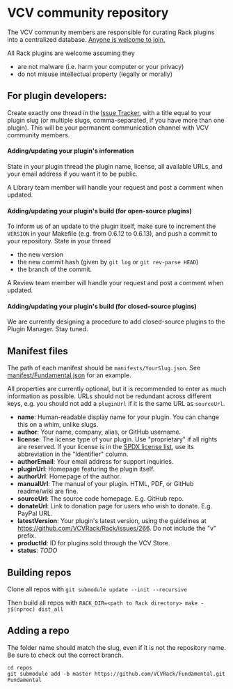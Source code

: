 # VCV community repository

The VCV community members are responsible for curating Rack plugins into a centralized database.
[Anyone is welcome to join.](https://github.com/VCVRack/community/issues/248)

All Rack plugins are welcome assuming they
- are not malware (i.e. harm your computer or your privacy)
- do not misuse intellectual property (legally or morally)


## For plugin developers:

Create exactly one thread in the [Issue Tracker](https://github.com/VCVRack/community/issues), with a title equal to your plugin slug (or multiple slugs, comma-separated, if you have more than one plugin).
This will be your permanent communication channel with VCV community members.


#### Adding/updating your plugin's information

State in your plugin thread the plugin name, license, all available URLs, and your email address if you want it to be public.

A Library team member will handle your request and post a comment when updated.


#### Adding/updating your plugin's build (for open-source plugins)

To inform us of an update to the plugin itself, make sure to increment the `VERSION` in your Makefile (e.g. from 0.6.12 to 0.6.13), and push a commit to your repository.
State in your thread
- the new version
- the new commit hash (given by `git log` or `git rev-parse HEAD`)
- the branch of the commit.

A Review team member will handle your request and post a comment when updated.


#### Adding/updating your plugin's build (for closed-source plugins)

We are currently designing a procedure to add closed-source plugins to the Plugin Manager.
Stay tuned.


## Manifest files

The path of each manifest should be `manifests/YourSlug.json`.
See [manifest/Fundamental.json](manifests/Fundamental.json) for an example.

All properties are currently optional, but it is recommended to enter as much information as possible. URLs should not be redundant across different keys, e.g. you should not add a `pluginUrl` if it is the same URL as `sourceUrl`.

- **name**: Human-readable display name for your plugin. You can change this on a whim, unlike slugs.
- **author**: Your name, company, alias, or GitHub username.
- **license**: The license type of your plugin. Use "proprietary" if all rights are reserved. If your license is in the [SPDX license list](https://spdx.org/licenses/), use its abbreviation in the "Identifier" column.
- **authorEmail**: Your email address for support inquiries.
- **pluginUrl**: Homepage featuring the plugin itself.
- **authorUrl**: Homepage of the author.
- **manualUrl**: The manual of your plugin. HTML, PDF, or GitHub readme/wiki are fine.
- **sourceUrl**: The source code homepage. E.g. GitHub repo.
- **donateUrl**: Link to donation page for users who wish to donate. E.g. PayPal URL.
- **latestVersion**: Your plugin's latest version, using the guidelines at https://github.com/VCVRack/Rack/issues/266. Do not include the "v" prefix.
- **productId**: ID for plugins sold through the VCV Store.
- **status**: *TODO*


## Building repos

Clone all repos with `git submodule update --init --recursive`

Then build all repos with `RACK_DIR=<path to Rack directory> make -j$(nproc) dist_all`

## Adding a repo

The folder name should match the slug, even if it is not the repository name.
Be sure to check out the correct branch.

```
cd repos
git submodule add -b master https://github.com/VCVRack/Fundamental.git Fundamental
```

